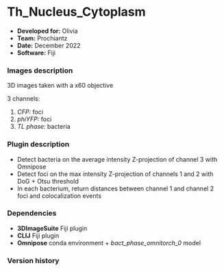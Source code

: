 # Th_Nucleus_Cytoplasm

* **Developed for:** Olivia
* **Team:** Prochiantz
* **Date:** December 2022
* **Software:** Fiji


### Images description

3D images taken with a x60 objective

3 channels:
  1. *CFP:* foci
  2. *phiYFP:* foci
  3. *TL phase:* bacteria

### Plugin description

* Detect bacteria on the average intensity Z-projection of channel 3 with Omnipose
* Detect foci on the max intensity Z-projection of channels 1 and 2 with DoG + Otsu threshold
* In each bacterium, return distances between channel 1 and channel 2 foci and colocalization events


### Dependencies

* **3DImageSuite** Fiji plugin
* **CLIJ** Fiji plugin
* **Omnipose** conda environment + *bact_phase_omnitorch_0* model

### Version history
